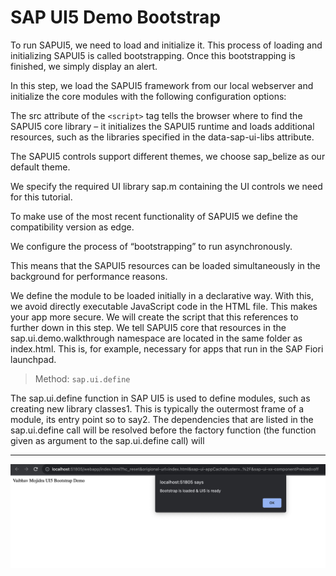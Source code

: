 # SAP UI5 Demo Bootstrap


To run SAPUI5, we need to load and initialize it. This process of loading and initializing SAPUI5 is called bootstrapping. Once this bootstrapping is finished, we simply display an alert.

In this step, we load the SAPUI5 framework from our local webserver and initialize the core modules with the following configuration options:

The src attribute of the `<script>` tag tells the browser where to find the SAPUI5 core library – it initializes the SAPUI5 runtime and loads additional resources, such as the libraries specified in the data-sap-ui-libs attribute.

The SAPUI5 controls support different themes, we choose sap_belize as our default theme.

We specify the required UI library sap.m containing the UI controls we need for this tutorial.

To make use of the most recent functionality of SAPUI5 we define the compatibility version as edge.

We configure the process of “bootstrapping” to run asynchronously.

This means that the SAPUI5 resources can be loaded simultaneously in the background for performance reasons.

We define the module to be loaded initially in a declarative way. With this, we avoid directly executable JavaScript code in the HTML file. This makes your app more secure. We will create the script that this references to further down in this step.
We tell SAPUI5 core that resources in the sap.ui.demo.walkthrough namespace are located in the same folder as index.html. This is, for example, necessary for apps that run in the SAP Fiori launchpad.

> Method: `sap.ui.define`

The sap.ui.define function in SAP UI5 is used to define modules, such as creating new library classes1. This is typically the outermost frame of a module, its entry point so to say2. The dependencies that are listed in the sap.ui.define call will be resolved before the factory function (the function given as argument to the sap.ui.define call) will

---

[![Vaibhav Mojidra - 1.jpeg](https://raw.githubusercontent.com/VaibhavMojidra/SAP-UI5---Demo-Bootstrap/master/screenshots/1.jpeg "Vaibhav Mojidra")](https://vaibhavmojidra.github.io/site/)
